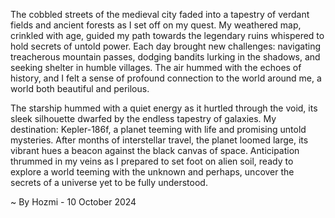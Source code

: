
The cobbled streets of the medieval city faded into a tapestry of verdant fields and ancient forests as I set off on my quest.  My weathered map, crinkled with age, guided my path towards the legendary ruins whispered to hold secrets of untold power.  Each day brought new challenges: navigating treacherous mountain passes, dodging bandits lurking in the shadows, and seeking shelter in humble villages.  The air hummed with the echoes of history, and I felt a sense of profound connection to the world around me, a world both beautiful and perilous. 

The starship hummed with a quiet energy as it hurtled through the void, its sleek silhouette dwarfed by the endless tapestry of galaxies. My destination: Kepler-186f, a planet teeming with life and promising untold mysteries. After months of interstellar travel, the planet loomed large, its vibrant hues a beacon against the black canvas of space. Anticipation thrummed in my veins as I prepared to set foot on alien soil, ready to explore a world teeming with the unknown and perhaps, uncover the secrets of a universe yet to be fully understood. 

~ By Hozmi - 10 October 2024
